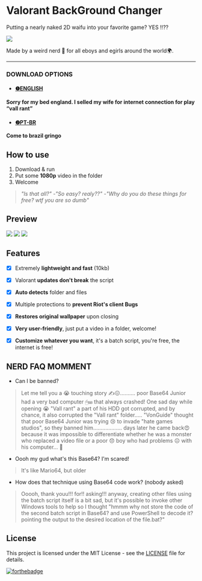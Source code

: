 # Valorant BackGround Changer
Putting a nearly naked 2D waifu into your favorite game? YES !!??

![](https://i.imgur.com/0OPYCR8.png)

Made by a weird nerd 🐒 for all eboys and egirls around the world🌍.

------------

### DOWNLOAD OPTIONS

- #### [❶ENGLISH](https://github.com/pintoso/VBG-Changer/releases/latest/download/VGB-Changer.bat)
**Sorry for my bed england. I selled my wife for internet connection for play “vall rant”**


- #### [❷PT-BR](https://github.com/pintoso/VBG-Changer/releases/download/1.01!/VGB-Changer.bat)
**Come to brazil gringo**

## How to use
1. Download & run
2. Put some **1080p** video in the folder
3. Welcome

>  _"Is that all?"  -"So easy? realy??"  -"Why do you do these things for free? wtf you are so dumb"_

## Preview
![](https://i.imgur.com/1ocw7Pg.png) ![](https://i.imgur.com/LaIwuWV.png) ![](https://i.imgur.com/P2TyZ1x.png)

## Features
- [x] Extremely **lightweight and fast** (10kb)
- [x] Valorant **updates don't break** the script
- [x] **Auto detects** folder and files
- [x] Multiple protections to **prevent Riot's client Bugs**
- [x] **Restores original wallpaper** upon closing
- [x] **Very user-friendly**, just put a video in a folder, welcome!
- [x] **Customize whatever you want**, it's a batch script, you're free, the internet is free!


## NERD FAQ MOMMENT
- Can I be banned?
>  Let me tell you a 😭 touching story ✍😖.......... poor Base64 Junior had a very bad computer 🖱⌨ that always crashed! One sad day while opening 😭 "Vall rant" a part of his HDD got corrupted, and by chance, it also corrupted the "Vall rant" folder..... "VonGuide" thought that poor Base64 Junior was trying 😢 to invade "hate games studios", so they banned him................... days later he came back😍 because it was impossible to differentiate whether he was a monster who replaced a video file or a poor 😞 boy who had problems ☹ with his computer... 💾

- Oooh my gud what's this Base64? I'm scared!
> It's like Mario64, but older

- How does that technique using Base64 code work? (nobody asked)
> Ooooh, thank youu!!! for!! asking!!! anyway, creating other files using the batch script itself is a bit sad, but it's possible to invoke other Windows tools to help so I thought "hmmm why not store the code of the second batch script in Base64? and use PowerShell to decode it? pointing the output to the desired location of the file.bat?"

## License
This project is licensed under the MIT License - see the [LICENSE](LICENSE) file for details.

[![forthebadge](https://forthebadge.com/images/badges/built-with-love.svg)](https://forthebadge.com)
